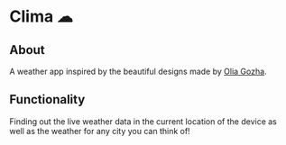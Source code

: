 # Clima ☁

## About

A weather app inspired by the beautiful designs made by [Olia Gozha](https://dribbble.com/shots/4663154-). 

## Functionality
Finding out the live weather data in the current location of the device as well as the weather for any city you can think of!

